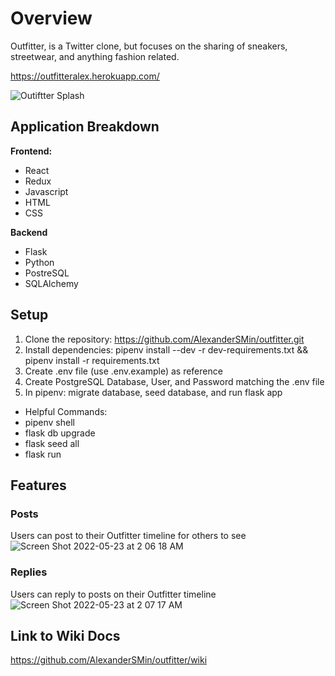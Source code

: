 # Overview
Outfitter, is a Twitter clone, but focuses on the sharing of sneakers, streetwear, and anything fashion related. 

https://outfitteralex.herokuapp.com/

![Outiftter Splash](https://user-images.githubusercontent.com/92739573/178652201-72c36fe9-a9f0-46ff-86ef-f105db211f3c.png)

## Application Breakdown
**Frontend:**

* React 
* Redux 
* Javascript 
* HTML 
* CSS 

**Backend**

* Flask
* Python
* PostreSQL
* SQLAlchemy


## Setup
1. Clone the repository: https://github.com/AlexanderSMin/outfitter.git
2. Install dependencies: pipenv install --dev -r dev-requirements.txt && pipenv install -r requirements.txt
3. Create .env file (use .env.example) as reference
4. Create PostgreSQL Database, User, and Password matching the .env file
5. In pipenv: migrate database, seed database, and run flask app
* Helpful Commands: 
*  pipenv shell
*  flask db upgrade 
*  flask seed all 
*  flask run 

## Features
### Posts
Users can post to their Outfitter timeline for others to see
![Screen Shot 2022-05-23 at 2 06 18 AM](https://user-images.githubusercontent.com/92739573/169784767-31942f33-1f3e-439e-b133-6db0469e1d80.png)


### Replies
Users can reply to posts on their Outfitter timeline
![Screen Shot 2022-05-23 at 2 07 17 AM](https://user-images.githubusercontent.com/92739573/169784927-890d1d2b-d599-4b84-a6e7-8380e0f624c1.png)


## Link to Wiki Docs
https://github.com/AlexanderSMin/outfitter/wiki


